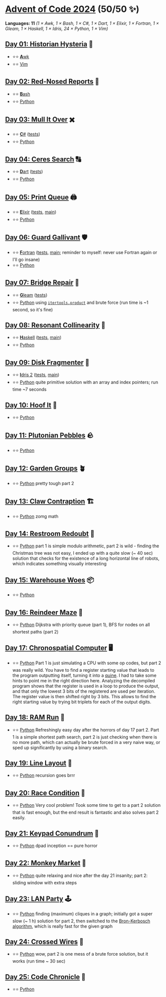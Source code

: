 # [Advent of Code 2024](https://adventofcode.com/2024) (50/50 ✨)

**Languages: 11** *(1 × Awk, 1 × Bash, 1 × C#, 1 × Dart, 1 × Elixir, 1 × Fortran,
1 × Gleam, 1 × Haskell, 1 × Idris, 24 × Python, 1 × Vim)*

## [Day 01: Historian Hysteria](https://adventofcode.com/2024/day/1) 📜
  - ⭐⭐ [**A**wk](day-01-awk/aoc.awk)
  - ⭐⭐ [Vim](../vim/2024/day-01/aoc.vim)

## [Day 02: Red-Nosed Reports](https://adventofcode.com/2024/day/2) 🔴
  - ⭐⭐ [**B**ash](day-02-bash/aoc.bash)
  - ⭐⭐ [Python](day-02-python/aoc.py)

## [Day 03: Mull It Over](https://adventofcode.com/2024/day/3) ✖️
  - ⭐⭐ [**C**#](day-03-csharp/AoC.cs) ([tests](day-03-csharp/AoCTests.cs))
  - ⭐⭐ [Python](day-03-python/aoc.py)

## [Day 04: Ceres Search](https://adventofcode.com/2024/day/4) 🔠
  - ⭐⭐ [**D**art](day-04-dart/lib/aoc.dart) 
    ([tests](day-04-dart/test/aoc_test.dart))
  - ⭐⭐ [Python](day-04-python/aoc.py)

## [Day 05: Print Queue](https://adventofcode.com/2024/day/5) 🖨️
  - ⭐⭐ [**E**lixir](day-05-elixir/lib/aoc.ex) 
    ([tests](day-05-elixir/test/aoc_test.exs),
    [main](day-05-elixir/lib/main.ex))
  - ⭐⭐ [Python](day-05-python/aoc.py)

## [Day 06: Guard Gallivant](https://adventofcode.com/2024/day/6) 🛡️
  - ⭐⭐ [**F**ortran](day-06-fortran/aoc.f90)
    ([tests](day-06-fortran/tests.f90), [main](day-06-fortran/main.f90);
    reminder to myself: never use Fortran again or I'll go insane)
  - ⭐⭐ [Python](day-06-python/aoc.py)

## [Day 07: Bridge Repair](https://adventofcode.com/2024/day/7) 🌉
  - ⭐⭐ [**G**leam](day-07-gleam/src/aoc.gleam)
    ([tests](day-07-gleam/test/aoc_test.gleam))
  - ⭐⭐ [Python](day-07-python/aoc.py) using
    [`itertools.product`](https://docs.python.org/3/library/itertools.html#itertools.product)
    and brute force (run time is ~1 second, so it's fine)

## [Day 08: Resonant Collinearity](https://adventofcode.com/2024/day/8) 📡
  - ⭐⭐ [**H**askell](day-08-haskell/src/Lib.hs)
    ([tests](day-08-haskell/test/Spec.hs), [main](day-08-haskell/app/Main.hs))
  - ⭐⭐ [Python](day-08-python/aoc.py)

## [Day 09: Disk Fragmenter](https://adventofcode.com/2024/day/9) 💾
  - ⭐⭐ [**I**dris 2](day-09-idris2/AoC.idr)
    ([tests](day-09-idris2/Tests.idr), [main](day-09-idris2/Main.idr))
  - ⭐⭐ [Python](day-09-python/aoc.py) quite primitive solution with an array
    and index pointers; run time ~7 seconds

## [Day 10: Hoof It](https://adventofcode.com/2024/day/10) 🌋
  - ⭐⭐ [Python](day-10-python/aoc.py)

## [Day 11: Plutonian Pebbles](https://adventofcode.com/2024/day/11) 🪨
  - ⭐⭐ [Python](day-11-python/aoc.py)

## [Day 12: Garden Groups](https://adventofcode.com/2024/day/12) 🪴
  - ⭐⭐ [Python](day-12-python/aoc.py) pretty tough part 2

## [Day 13: Claw Contraption](https://adventofcode.com/2024/day/13) 🏗️
  - ⭐⭐ [Python](day-13-python/aoc.py) zomg math

## [Day 14: Restroom Redoubt](https://adventofcode.com/2024/day/14) 🚽
  - ⭐⭐ [Python](day-14-python/aoc.py) part 1 is simple modulo arithmetic, part
    2 is wild - finding the Christmas tree was not easy, I ended up with a quite
    slow (~ 40 sec) solution that checks for the existence of a long horizontal
    line of robots, which indicates something visually interesting

## [Day 15: Warehouse Woes](https://adventofcode.com/2024/day/15) 📦
  - ⭐⭐ [Python](day-15-python/aoc.py)

## [Day 16: Reindeer Maze](https://adventofcode.com/2024/day/16) 🦌
  - ⭐⭐ [Python](day-16-python/aoc.py) Dijkstra with priority queue (part 1),
    BFS for nodes on all shortest paths (part 2)

## [Day 17: Chronospatial Computer](https://adventofcode.com/2024/day/17) 🖥️
  - ⭐⭐ [Python](day-17-python/aoc.py) Part 1 is just simulating a CPU with
    some op codes, but part 2 was really wild. You have to find a register
    starting value that leads to the program outputting itself, turning it into
    a [quine](https://en.wikipedia.org/wiki/Quine_(computing)). I had to take
    some hints to point me in the right direction here. Analyzing the decompiled
    program shows that the register is used in a loop to produce the output, and
    that only the lowest 3 bits of the registered are used per iteration. The
    register value is then shifted right by 3 bits. This allows to find the
    right starting value by trying bit triplets for each of the output digits.

## [Day 18: RAM Run](https://adventofcode.com/2024/day/18) 🏃
  - ⭐⭐ [Python](day-18-python/aoc.py) Refreshingly easy day after the horrors
    of day 17 part 2. Part 1 is a simple shortest path search, part 2 is just
    checking when there is no more path, which can actually be brute forced in a
    very naive way, or sped up significantly by using a binary search.

## [Day 19: Line Layout](https://adventofcode.com/2024/day/19) 🧵
  - ⭐⭐ [Python](day-19-python/aoc.py) recursion goes brrr

## [Day 20: Race Condition](https://adventofcode.com/2024/day/20) 🏁
  - ⭐⭐ [Python](day-20-python/aoc.py) Very cool problem! Took some time to get
    to a part 2 solution that is fast enough, but the end result is fantastic
    and also solves part 2 easily.

## [Day 21: Keypad Conundrum](https://adventofcode.com/2024/day/21) 🔢
  - ⭐⭐ [Python](day-21-python/aoc.py) dpad inception == pure horror

## [Day 22: Monkey Market](https://adventofcode.com/2024/day/22) 🍌
  - ⭐⭐ [Python](day-22-python/aoc.py) quite relaxing and nice after the day 21
    insanity; part 2: sliding window with extra steps

## [Day 23: LAN Party](https://adventofcode.com/2024/day/23) 🕹️
  - ⭐⭐ [Python](day-23-python/aoc.py) finding (maximum) cliques in a graph;
  initially got a super slow (~ 1 h) solution for part 2, then switched to the
  [Bron-Kerbosch
  algorithm](https://en.wikipedia.org/wiki/Bron%E2%80%93Kerbosch_algorithm),
  which is really fast for the given graph

## [Day 24: Crossed Wires](https://adventofcode.com/2024/day/24) 🔀
  - ⭐⭐ [Python](day-24-python/aoc.py) wow, part 2 is one mess of a brute force
    solution, but it works (run time ~ 30 sec)

## [Day 25: Code Chronicle](https://adventofcode.com/2024/day/25) 🔑
  - ⭐⭐ [Python](day-25-python/aoc.py)

